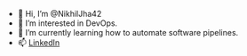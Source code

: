 - 👋 Hi, I’m @NikhilJha42
- 👀 I’m interested in DevOps.
- 🌱 I’m currently learning how to automate software pipelines.
- 📫 [LinkedIn](https://www.linkedin.com/in/nikhil-jha-42-dev-ops)

<!---
NikhilJha42/NikhilJha42 is a ✨ special ✨ repository because its `README.md` (this file) appears on your GitHub profile.
You can click the Preview link to take a look at your changes.
- 💞️ I’m looking to collaborate on 
--->
